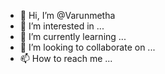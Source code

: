 - 👋 Hi, I’m @Varunmetha
- 👀 I’m interested in ...
- 🌱 I’m currently learning ...
- 💞️ I’m looking to collaborate on ...
- 📫 How to reach me ...

<!---
Varunmetha/Varunmetha is a ✨ special ✨ repository because its `README.md` (this file) appears on your GitHub profile.
You can click the Preview link to take a look at your changes.
--->
